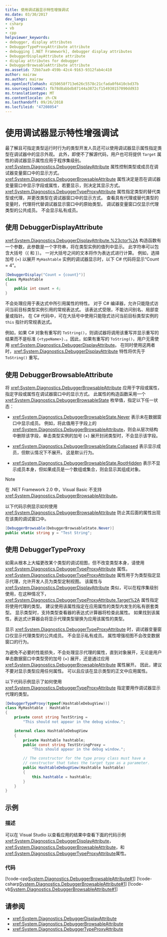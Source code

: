 ```yaml
---
title: 使用调试器显示特性增强调试
ms.date: 03/30/2017
dev_langs:
- csharp
- vb
- cpp
helpviewer_keywords:
- debugger, display attributes
- DebuggerTypeProxyAttribute attribute
- debugging [.NET Framework], debugger display attributes
- DebuggerDisplayAttribute attribute
- display attributes for debugger
- DebuggerBrowsableAttribute attribute
ms.assetid: 72bb7aa9-459b-42c4-9163-9312fab4c410
author: mairaw
ms.author: mairaw
ms.openlocfilehash: 4150658f713e626c5578c21cfada0f6410cbd37b
ms.sourcegitcommit: fb78d8abbdb87144a3872cf154930157090dd933
ms.translationtype: MT
ms.contentlocale: zh-CN
ms.lasthandoff: 09/26/2018
ms.locfileid: "47208054"
---
```

# <a name="enhancing-debugging-with-the-debugger-display-attributes"></a>使用调试器显示特性增强调试

最了解且可指定类型运行时行为的类型开发人员还可以使用调试器显示属性指定类型在调试器中的显示外观。 此外，即使不了解源代码，用户也可将提供 `Target` 属性的调试器显示属性应用于程序集级别。 <xref:System.Diagnostics.DebuggerDisplayAttribute> 属性控制类型或成员在调试器变量窗口中的显示方式。 <xref:System.Diagnostics.DebuggerBrowsableAttribute> 属性决定是否在调试器变量窗口中显示字段或属性，若要显示，则决定其显示方式。 <xref:System.Diagnostics.DebuggerTypeProxyAttribute> 属性指定类型的替代类型或代理，并更改类型在调试器窗口中的显示方式。 查看具有代理或替代类型的变量时，代理将代替调试器显示窗口中的原始类型。 调试器变量窗口仅显示代理类型的公共成员。 不会显示私有成员。  
  
## <a name="using-the-debuggerdisplayattribute"></a>使用 DebuggerDisplayAttribute  

<xref:System.Diagnostics.DebuggerDisplayAttribute.%23ctor%2A> 构造函数有一个参数，此参数是一个字符串，将在类型实例的值列中显示。 此字符串可以包含大括号（{ 和 }）。 一对大括号之间的文本将作为表达式进行计算。 例如，选择加号 (+) 以展开 `MyHashtable` 实例的调试器显示时，以下 C# 代码将显示“Count = 4”。  

```csharp
[DebuggerDisplay("Count = {count}")]
class MyHashtable
{
    public int count = 4;
}
```

不会处理应用于表达式中所引用属性的特性。 对于 C# 编译器，允许只能隐式访问当前目标类型实例引用的常规表达式。 该表达式受限，不能访问别名、局部变量或指针。 在 C# 代码中，可在大括号中使用只能隐式访问当前目标类型实例的 `this` 指针的常规表达式。

例如，如果 C# 对象有重写的 `ToString()`，则调试器将调用该重写并显示重写的结果而不是标准 `{<typeName>}.`。因此，如果有重写的 `ToString()`，用户无需使用 <xref:System.Diagnostics.DebuggerDisplayAttribute>。 在同时使用这两者时，<xref:System.Diagnostics.DebuggerDisplayAttribute> 特性将优先于 `ToString()` 重写。

## <a name="using-the-debuggerbrowsableattribute"></a>使用 DebuggerBrowsableAttribute
 将 <xref:System.Diagnostics.DebuggerBrowsableAttribute> 应用于字段或属性，指定字段或属性在调试器窗口中的显示方式。 此属性的构造函数采用一个 <xref:System.Diagnostics.DebuggerBrowsableState> 枚举值，指定以下任一状态：

-   <xref:System.Diagnostics.DebuggerBrowsableState.Never> 表示未在数据窗口中显示成员。  例如，将此值用于字段上的 <xref:System.Diagnostics.DebuggerBrowsableAttribute>，则会从层次结构中删除该字段，单击类型实例的加号 (+) 展开封闭类型时，不会显示该字段。

-   <xref:System.Diagnostics.DebuggerBrowsableState.Collapsed> 表示显示成员，但默认情况下不展开。  这是默认行为。

-   <xref:System.Diagnostics.DebuggerBrowsableState.RootHidden> 表示不显示成员本身，但如果成员是一个数组或集合，则会显示其组成对象。

> [!NOTE]
>  在 .NET Framework 2.0 中，Visual Basic 不支持 <xref:System.Diagnostics.DebuggerBrowsableAttribute>。

以下代码示例显示如何使用 <xref:System.Diagnostics.DebuggerBrowsableAttribute> 防止其后面的属性出现在该类的调试窗口中。

```csharp
[DebuggerBrowsable(DebuggerBrowsableState.Never)]
public static string y = "Test String";
```

## <a name="using-the-debuggertypeproxy"></a>使用 DebuggerTypeProxy
 如需从根本上大幅更改某个类型的调试视图，但不改变类型本身，请使用 <xref:System.Diagnostics.DebuggerTypeProxyAttribute> 属性。 <xref:System.Diagnostics.DebuggerTypeProxyAttribute> 属性用于为类型指定显示代理，允许开发人员为类型定制视图。  该属性与 <xref:System.Diagnostics.DebuggerDisplayAttribute> 类似，可以在程序集级别使用，在这种情况下，<xref:System.Diagnostics.DebuggerTypeProxyAttribute.Target%2A> 属性指定将使用代理的类型。 建议使用该属性指定在应用属性的类型内发生的私有嵌套类型。  显示类型时，支持类型查看器的表达式计算器将检查此属性。 如果找到该属性，表达式计算器会将显示代理类型替换为应用该属性的类型。

 显示 <xref:System.Diagnostics.DebuggerTypeProxyAttribute> 时，调试器变量窗口仅显示代理类型的公共成员。 不会显示私有成员。 属性增强视图不会改变数据窗口的行为。

 为避免不必要的性能损失，不会处理显示代理的属性，直到对象展开，无论是用户单击数据窗口中类型旁的加号 (+) 展开，还是通过应用 <xref:System.Diagnostics.DebuggerBrowsableAttribute> 属性展开。 因此，建议不要对显示类型应用任何属性。 可以且应该在显示类型的正文中应用属性。

 以下代码示例显示了如何使用 <xref:System.Diagnostics.DebuggerTypeProxyAttribute> 指定要用作调试器显示代理的类型。

```csharp
[DebuggerTypeProxy(typeof(HashtableDebugView))]
class MyHashtable : Hashtable
{
    private const string TestString =
        "This should not appear in the debug window.";

    internal class HashtableDebugView
    {
        private Hashtable hashtable;
        public const string TestStringProxy =
            "This should appear in the debug window.";

        // The constructor for the type proxy class must have a
        // constructor that takes the target type as a parameter.
        public HashtableDebugView(Hashtable hashtable)
        {
            this.hashtable = hashtable;
        }
    }
}
```

## <a name="example"></a>示例

### <a name="description"></a>描述

可以在 Visual Studio 以查看应用的结果中查看下面的代码示例<xref:System.Diagnostics.DebuggerDisplayAttribute>， <xref:System.Diagnostics.DebuggerBrowsableAttribute>，和<xref:System.Diagnostics.DebuggerTypeProxyAttribute>属性。

### <a name="code"></a>代码

[!code-cpp[System.Diagnostics.DebuggerBrowsableAttribute#1](../../../samples/snippets/cpp/VS_Snippets_CLR_System/system.Diagnostics.DebuggerBrowsableAttribute/cpp/program.cpp#1)]
[!code-csharp[System.Diagnostics.DebuggerBrowsableAttribute#1](../../../samples/snippets/csharp/VS_Snippets_CLR_System/system.Diagnostics.DebuggerBrowsableAttribute/CS/program.cs#1)]
[!code-vb[System.Diagnostics.DebuggerBrowsableAttribute#1](../../../samples/snippets/visualbasic/VS_Snippets_CLR_System/system.Diagnostics.DebuggerBrowsableAttribute/VB/module1.vb#1)]

## <a name="see-also"></a>请参阅

- <xref:System.Diagnostics.DebuggerDisplayAttribute>
- <xref:System.Diagnostics.DebuggerBrowsableAttribute>
- <xref:System.Diagnostics.DebuggerTypeProxyAttribute>